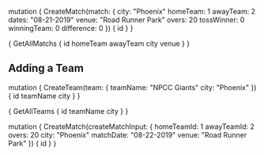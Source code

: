 mutation {
  CreateMatch(match: {
    city: "Phoenix"
    homeTeam: 1
    awayTeam: 2
    dates: "08-21-2019"
    venue: "Road Runner Park"
    overs: 20
    tossWinner: 0
    winningTeam: 0
    difference: 0
  }) {
    id
  }
}

{
  GetAllMatchs {
    id
    homeTeam
    awayTeam
    city
    venue
  }
}

## Adding a Team
mutation {
  CreateTeam(team: {
    teamName: "NPCC Giants"
    city: "Phoenix"
  }) {
    id
    teamName
    city
  }
}

{
	GetAllTeams {
    id
    teamName
    city
  }
}

mutation {
  CreateMatch(createMatchInput: {
    homeTeamId: 1
    awayTeamId: 2
    overs: 20
    city: "Phoenix"
    matchDate: "08-22-2019"
    venue: "Road Runner Park"
  }) {
    id
  }
}